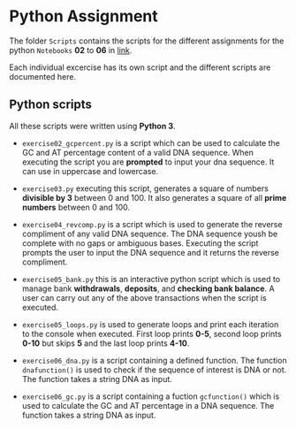 # **Python Assignment**

The folder `Scripts` contains the scripts for the different assignments for the python `Notebooks` **02** to **06** in [link](https://github.com/Fnyasimi/Python4Bioinformatics2019).

Each individual excercise has its own script and the different scripts are documented here.

## Python scripts

All these scripts were written using **Python 3**.

* `exercise02_gcpercent.py` is a script which can be used to calculate the GC and AT percentage content of a valid DNA sequence. When executing the script you are **prompted** to input your dna sequence. It can use in uppercase and lowercase.

* `exercise03.py` executing this script, generates a square of numbers **divisible by 3** between 0 and 100. It also generates a square of all **prime numbers** between 0 and 100.

* `exercise04_revcomp.py` is a script which is used to generate the reverse compliment of any valid DNA sequence. The DNA sequence yoush be complete with no gaps or ambiguous bases. Executing the script prompts the user to input the DNA sequence and it returns the reverse compliment.

* `exercise05_bank.py` this is an interactive python script which is used to manage bank **withdrawals**, **deposits**, and **checking bank balance**. A user can carry out any of the above transactions when the script is executed.

* `exercise05_loops.py` is used to generate loops and print each iteration to the console when executed. First loop prints **0-5**, second loop prints **0-10** but skips **5** and the last loop prints **4-10**.

* `exercise06_dna.py` is a script containing a defined function. The function `dnafunction()` is used to check if the sequence of interest is DNA or not. The function takes a string DNA as input.

* `exercise06_gc.py` is a script containing a fuction `gcfunction()` which is used to calculate the GC and AT percentage in a DNA sequence. The function takes a string DNA as input.

